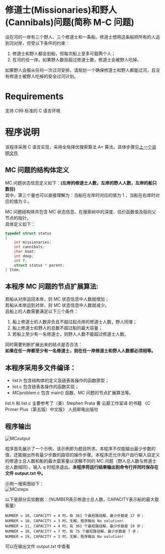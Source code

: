 # 修道士(Missionaries)和野人(Cannibals)问题(简称 M-C 问题)
设在河的一岸有三个野人、三个修道士和一条船，修道士想用这条船把所有的人运到河对岸，但受以下条件的约束：  
1. 修道士和野人都会划船，但每次船上至多可载两个人；  
2. 在河的任一岸，如果野人数目超过修道士数，修道士会被野人吃掉。  

如果野人会服从任何一次过河安排，请规划一个确保修道士和野人都能过河，且没有修道士被野人吃掉的安全过河计划。

# Requirements
支持 C99 标准的 C 语言环境

# 程序说明
该程序采用 C 语言实现，采用全局择优搜索算法 A\* 算法，具体步骤见[上一个说明文件](https://github.com/KevinNum1/IntelligentSearch/blob/master/README.md)  

## MC 问题的结构体定义
MC 问题状态信息定义如下：**(左岸的修道士人数，左岸的野人人数，左岸的船只数目)**  
其中，第三个量也可以直接理解为：当船在左岸时对应的值为 1 ，当船在右岸时对应的值为 0 。  

MC 问题结构体共包含 MC 状态信息、在搜索树中的深度、估价函数值及指向父节点的指针。  
具体定义如下：  
```c
typedef struct status
{
	int missionaries;
	int cannibals;
	char boat;
	int deep;
	int f;
	struct status * parent;
} Item;
```

## 本程序 MC 问题的节点扩展算法:  
若船从对岸运回本岸，则 MC 状态信息中人数就增加；  
若船从本岸运到对岸，则 MC 状态信息中人数就减少。  
且船上的人数需要满足以下三个条件：  
1. 船上修道士的人数非负且不超过起点岸的修道士人数，野人同理；  
2. 船上修道士和野人的总数不超过船的最大容量；  
3. 若船上至少有一名修道士，则野人人数不能超过修道士人数。

同时需要判断扩展出来的结点是否合法：  
**如果在任一岸都至少有一名修道士，则在任一岸修道士和野人人数都必须相等。**  

## 本程序采用多文件编译：  
* list.h 包含结构体的定义及链表各操作的函数原型；  
* list.c 包含链表各操作的函数实现；  
* MCproblem.c 包含 main() 函数、MC 问题的节点扩展算法等。  

list.h 和 list.c 主要参考了（美）Stephen Prata 著 云巅工作室译 的书籍 《C Primer Plus（第五版）中文版》 人民邮电出版社  

## 程序输出  

![MCoutput](https://github.com/KevinNum1/IntelligentSearch/blob/master/images/MCoutput.png)  

程序首先展示了一个示例，该示例即为题目所求。本程序不仅能输出最少步数的值，还能输出所有最少步数的路径的操作步骤。本程序还允许用户自行输入自定义的修道士总人数和船的最大载客量以求解不同的 MC 问题（野人总人数与修道士总人数相同），输入 q 时程序退出。**本程序将运行结果输出到命令行并同时保存在文件 output.txt 中。**  

示例一搜索图如下：  
![MCsteps](https://github.com/KevinNum1/IntelligentSearch/blob/master/images/MCsteps.png)  

以下是部分实验数据：（NUMBER表示修道士总人数，CAPACITY表示船的最大载客量）  
```
NUMBER = 10, CAPACITY = 4 时，有 361 个最短路径解，最少步数是 17 步；  
NUMBER = 10, CAPACITY = 3 时，无解，程序输出 No solution!  
NUMBER = 11, CAPACITY = 4 时，有 361 个最短路径解，最少步数是 19 步；  
NUMBER = 10, CAPACITY = 7 时，有 75 个最短路径解，最少步数是 7 步；  
NUMBER = 19, CAPACITY = 3 时，无解，程序输出 No solution!  
```
可以在输出文件 output.txt 中查看
